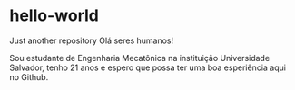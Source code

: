 # hello-world
Just another repository
Olá seres humanos!

Sou estudante de Engenharia Mecatônica na instituição Universidade Salvador, tenho 21 anos e espero
que possa ter uma boa esperiência aqui no Github.
